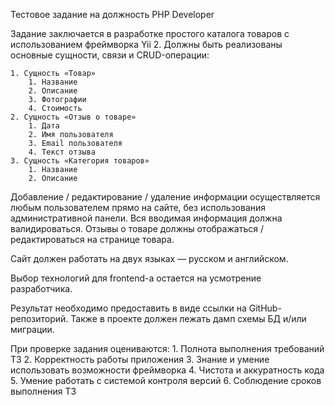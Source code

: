 Тестовое задание на должность PHP Developer

Задание заключается в разработке простого каталога товаров с использованием фреймворка Yii 2. Должны быть реализованы основные сущности, связи и CRUD-операции:

    1. Сущность «Товар»
        1. Название
        2. Описание
        3. Фотографии
        4. Стоимость
    2. Сущность «Отзыв о товаре»
        1. Дата
        2. Имя пользователя
        3. Email пользователя
        4. Текст отзыва
    3. Сущность «Категория товаров»
        1. Название
        2. Описание

Добавление / редактирование / удаление информации осуществляется любым пользователем прямо на сайте, без использования административной панели. Вся вводимая информация должна валидироваться. Отзывы о товаре должны отображаться / редактироваться на странице товара.

Сайт должен работать на двух языках — русском и английском.

Выбор технологий для frontend-а остается на усмотрение разработчика.

Результат необходимо предоставить в виде ссылки на GitHub-репозиторий. Также в проекте должен лежать дамп схемы БД и/или миграции.

При проверке задания оцениваются:
    1. Полнота выполнения требований ТЗ
    2. Корректность работы приложения
    3. Знание и умение использовать возможности фреймворка
    4. Чистота и аккуратность кода
    5. Умение работать с системой контроля версий
    6. Соблюдение сроков выполнения ТЗ